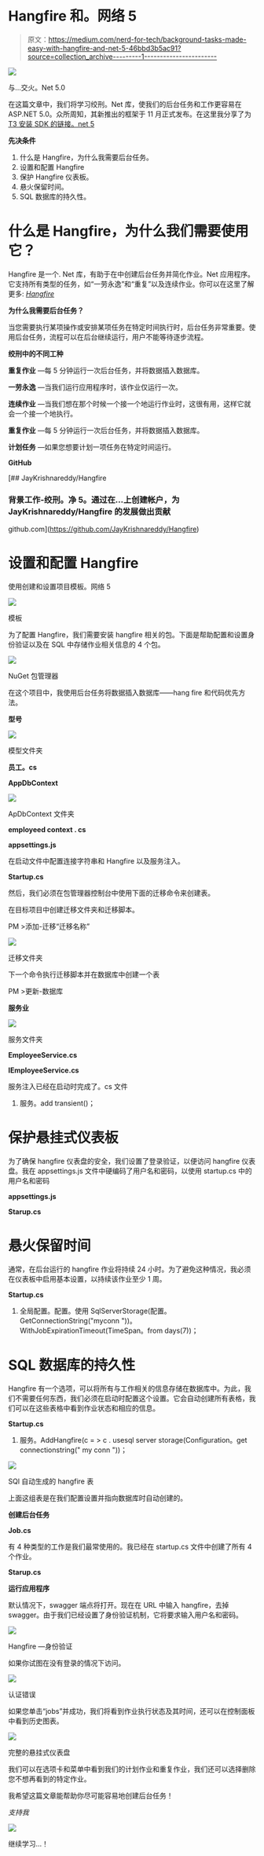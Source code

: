 # Hangfire 和。网络 5

> 原文：<https://medium.com/nerd-for-tech/background-tasks-made-easy-with-hangfire-and-net-5-46bbd3b5ac91?source=collection_archive---------1----------------------->

![](img/9a6cd619637da01e511b6f7dc1fe44c2.png)

与...交火。Net 5.0

在这篇文章中，我们将学习绞刑。Net 库，使我们的后台任务和工作更容易在 ASP.NET 5.0。众所周知，其新推出的框架于 11 月正式发布。在这里我分享了为[T3 安装 SDK 的链接。net 5](https://dotnet.microsoft.com/download/dotnet/5.0)

**先决条件**

1.  什么是 Hangfire，为什么我需要后台任务。
2.  设置和配置 Hangfire
3.  保护 Hangfire 仪表板。
4.  悬火保留时间。
5.  SQL 数据库的持久性。

# 什么是 Hangfire，为什么我们需要使用它？

Hangfire 是一个. Net 库，有助于在中创建后台任务并简化作业。Net 应用程序。它支持所有类型的任务，如“一劳永逸”和“重复”以及连续作业。你可以在这里了解更多: [*Hangfire*](https://www.hangfire.io/)

**为什么我需要后台任务？**

当您需要执行某项操作或安排某项任务在特定时间执行时，后台任务非常重要。使用后台任务，流程可以在后台继续运行，用户不能等待逐步流程。

**绞刑中的不同工种**

**重复作业** —每 5 分钟运行一次后台任务，并将数据插入数据库。

**一劳永逸** —当我们运行应用程序时，该作业仅运行一次。

**连续作业** —当我们想在那个时候一个接一个地运行作业时，这很有用，这样它就会一个接一个地执行。

**重复作业** —每 5 分钟运行一次后台任务，并将数据插入数据库。

**计划任务** —如果您想要计划一项任务在特定时间运行。

**GitHub**

 [## JayKrishnareddy/Hangfire

### 背景工作-绞刑。净 5。通过在…上创建帐户，为 JayKrishnareddy/Hangfire 的发展做出贡献

github.com](https://github.com/JayKrishnareddy/Hangfire) 

# 设置和配置 Hangfire

使用创建和设置项目模板。网络 5

![](img/83b7d3e952b497edf41afe58b4fd6792.png)

模板

为了配置 Hangfire，我们需要安装 hangfire 相关的包。下面是帮助配置和设置身份验证以及在 SQL 中存储作业相关信息的 4 个包。

![](img/d415510872319a3cd3627fcdd0542964.png)

NuGet 包管理器

在这个项目中，我使用后台任务将数据插入数据库——hang fire 和代码优先方法。

**型号**

![](img/d224c592e268dad482009e393c228abc.png)

模型文件夹

**员工。cs**

**AppDbContext**

![](img/9b0a226f767d010ecf27953993966098.png)

ApDbContext 文件夹

**employeed context . cs**

**appsettings.js**

在启动文件中配置连接字符串和 Hangfire 以及服务注入。

**Startup.cs**

然后，我们必须在包管理器控制台中使用下面的迁移命令来创建表。

在目标项目中创建迁移文件夹和迁移脚本。

PM >添加-迁移“迁移名称”

![](img/803f00e8fc75e6c033736d0aebd4aeab.png)

迁移文件夹

下一个命令执行迁移脚本并在数据库中创建一个表

PM >更新-数据库

**服务业**

![](img/33b5a56ccbe8e46b7e991cdb3703a8f1.png)

服务文件夹

**EmployeeService.cs**

**IEmployeeService.cs**

服务注入已经在启动时完成了。cs 文件

1.  服务。add transient<iemployeeservice employeeservice="">()；</iemployeeservice>

# 保护悬挂式仪表板

为了确保 hangfire 仪表盘的安全，我们设置了登录验证，以便访问 hangfire 仪表盘。我在 appsettings.js 文件中硬编码了用户名和密码，以使用 startup.cs 中的用户名和密码

**appsettings.js**

**Starup.cs**

# 悬火保留时间

通常，在后台运行的 hangfire 作业将持续 24 小时。为了避免这种情况，我必须在仪表板中启用基本设置，以持续该作业至少 1 周。

**Startup.cs**

1.  全局配置。配置。使用 SqlServerStorage(配置。GetConnectionString("myconn "))。WithJobExpirationTimeout(TimeSpan。from days(7))；

# SQL 数据库的持久性

Hangfire 有一个选项，可以将所有与工作相关的信息存储在数据库中。为此，我们不需要任何东西，我们必须在启动时配置这个设置。它会自动创建所有表格，我们可以在这些表格中看到作业状态和相应的信息。

**Startup.cs**

1.  服务。AddHangfire(c = > c . usesql server storage(Configuration。get connectionstring(" my conn "))；

![](img/34d54ee8dff361638034cd7191b5b7ba.png)

SQl 自动生成的 hangfire 表

上面这组表是在我们配置设置并指向数据库时自动创建的。

**创建后台任务**

**Job.cs**

有 4 种类型的工作是我们最常使用的。我已经在 startup.cs 文件中创建了所有 4 个作业。

**Starup.cs**

**运行应用程序**

默认情况下，swagger 端点将打开。现在在 URL 中输入 hangfire，去掉 swagger。由于我们已经设置了身份验证机制，它将要求输入用户名和密码。

![](img/2e3b4857068b3b3f19610ae8cd3eabcc.png)

Hangfire —身份验证

如果你试图在没有登录的情况下访问。

![](img/d7d166da18a3daa103aaa75cb9e4114e.png)

认证错误

如果您单击“jobs”并成功，我们将看到作业执行状态及其时间，还可以在控制面板中看到历史图表。

![](img/c958740b75611628d5278c0d7a724d7f.png)

完整的悬挂式仪表盘

我们可以在选项卡和菜单中看到我们的计划作业和重复作业，我们还可以选择删除您不想再看到的特定作业。

我希望这篇文章能帮助你尽可能容易地创建后台任务！

*支持我*

![](img/7a5c035cd21f7fa41bd8ae7cbadf7d61.png)

继续学习…！